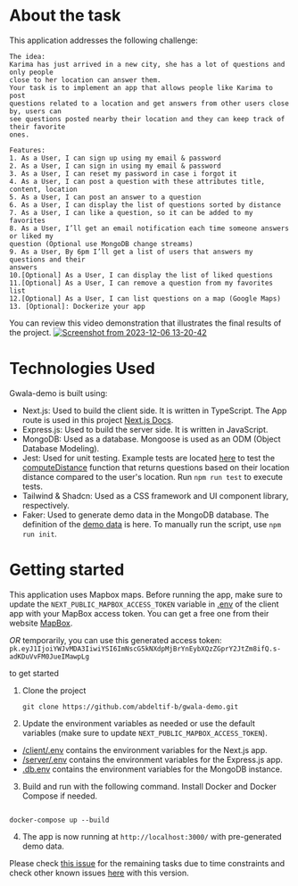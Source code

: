 # About the task

This application addresses the following challenge:

```
The idea:
Karima has just arrived in a new city, she has a lot of questions and only people
close to her location can answer them.
Your task is to implement an app that allows people like Karima to post
questions related to a location and get answers from other users close by, users can
see questions posted nearby their location and they can keep track of their favorite
ones.

Features:
1. As a User, I can sign up using my email & password
2. As a User, I can sign in using my email & password
3. As a User, I can reset my password in case i forgot it
4. As a User, I can post a question with these attributes title, content, location
5. As a User, I can post an answer to a question
6. As a User, I can display the list of questions sorted by distance
7. As a User, I can like a question, so it can be added to my favorites
8. As a User, I’ll get an email notification each time someone answers or liked my
question (Optional use MongoDB change streams)
9. As a User, By 6pm I’ll get a list of users that answers my questions and their
answers
10.[Optional] As a User, I can display the list of liked questions
11.[Optional] As a User, I can remove a question from my favorites list
12.[Optional] As a User, I can list questions on a map (Google Maps)
13. [Optional]: Dockerize your app
```

You can review this video demonstration that illustrates the final results of the project.
[![Screenshot from 2023-12-06 13-20-42](https://github.com/abdeltif-b/gwala-demo/assets/60190704/b549f859-1c8e-43a2-935c-ad33b997b231)](https://drive.google.com/file/d/1JaRMCtMAQKCiLMIkgeHEXbMGwKCcisyt/view?usp=drive_link)

# Technologies Used

Gwala-demo is built using:

- Next.js: Used to build the client side. It is written in TypeScript. The App route is used in this project [Next.js Docs](https://nextjs.org/docs#app-router-vs-pages-router).
- Express.js: Used to build the server side. It is written in JavaScript.
- MongoDB: Used as a database. Mongoose is used as an ODM (Object Database Modeling).
- Jest: Used for unit testing. Example tests are located [here](https://github.com/abdeltif-b/gwala-demo/blob/main/server/__tests__/computeDistance.test.js) to test the [computeDistance](https://github.com/abdeltif-b/gwala-demo/blob/main/server/src/utils/computeDistance.js) function that returns questions based on their location distance compared to the user's location. Run `npm run test` to execute tests.
- Tailwind & Shadcn: Used as a CSS framework and UI component library, respectively.
- Faker: Used to generate demo data in the MongoDB database. The definition of the [demo data](https://github.com/abdeltif-b/gwala-demo/blob/main/server/src/scripts/demoData.js) is here. To manually run the script, use `npm run init`.

# Getting started

This application uses Mapbox maps. Before running the app, make sure to update the `NEXT_PUBLIC_MAPBOX_ACCESS_TOKEN` variable in [.env](https://github.com/abdeltif-b/gwala-demo/blob/main/client/.env) of the client app with your MapBox access token. You can get a free one from their website [MapBox](https://www.mapbox.com/).

_OR_
temporarily, you can use this generated access token:
`pk.eyJ1IjoiYWJvMDA3IiwiYSI6ImNscG5kNXdpMjBrYnEybXQzZGprY2JtZm8ifQ.s-adKDuVvFM0JueIMawpLg`

to get started

1. Clone the project

   ```
   git clone https://github.com/abdeltif-b/gwala-demo.git
   ```

2. Update the environment variables as needed or use the default variables (make sure to update `NEXT_PUBLIC_MAPBOX_ACCESS_TOKEN`).

- [/client/.env](https://github.com/abdeltif-b/gwala-demo/blob/main/client/.env) contains the environment variables for the Next.js app.
- [/server/.env](https://github.com/abdeltif-b/gwala-demo/blob/main/server/.env) contains the environment variables for the Express.js app.
- [.db.env](https://github.com/abdeltif-b/gwala-demo/blob/main/.db.env) contains the environment variables for the MongoDB instance.

3. Build and run with the following command. Install Docker and Docker Compose if needed.

```

docker-compose up --build

```

4. The app is now running at `http://localhost:3000/` with pre-generated demo data.

Please check [this issue](https://github.com/abdeltif-b/gwala-demo/issues/1) for the remaining tasks due to time constraints and check other known issues [here](https://github.com/abdeltif-b/gwala-demo/issues) with this version.
